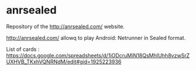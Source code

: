 # anrsealed
Repository of the http://anrsealed.com/ website.

http://anrsealed.com/ allowq to play Android: Netrunner in Sealed format.

List of cards :
https://docs.google.com/spreadsheets/d/1iODcruMiN18QsMhlUhh8vzwSrZUXHVB_TKxhVQNRNdM/edit#gid=1925223936
